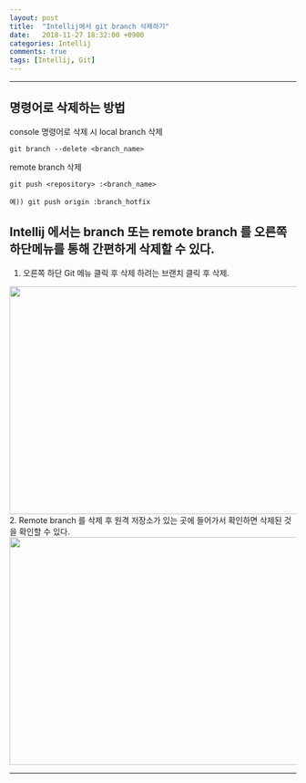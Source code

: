 ```yaml
---
layout: post
title:  "Intellij에서 git branch 삭제하기"
date:   2018-11-27 18:32:00 +0900
categories: Intellij
comments: true
tags: [Intellij, Git]
---
```


---

명령어로 삭제하는 방법 
---

console 명령어로 삭제 시 local branch 삭제
```
git branch --delete <branch_name> 
```
 
remote branch 삭제
```
git push <repository> :<branch_name>

예)) git push origin :branch_hotfix
```

Intellij 에서는 branch 또는 remote branch 를 오른쪽 하단메뉴를 통해 간편하게 삭제할 수 있다. 
---
1. 오른쪽 하단 Git 메뉴 클릭 후 삭제 하려는 브랜치 클릭 후 삭제.
<img src="{{ site.baseurl }}/public/post/gitimg/intellij-branch-delete.png" width="800px" height="400px"/>
2. Remote branch 를 삭제 후 원격 저장소가 있는 곳에 들어가서 확인하면 삭제된 것을 확인할 수 있다.
<img src="{{ site.baseurl }}/public/post/gitimg/github-branch-delete.png" width="800px" height="400px"/>


[jekyll-docs]: https://jekyllrb.com/docs/home
[jekyll-gh]:   https://github.com/jekyll/jekyll
[jekyll-talk]: https://talk.jekyllrb.com/
---

